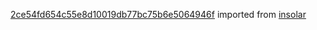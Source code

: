 [2ce54fd654c55e8d10019db77bc75b6e5064946f](https://github.com/insolar/insolar/commit/2ce54fd654c55e8d10019db77bc75b6e5064946f) imported from [insolar](https://github.com/insolar/insolar)
